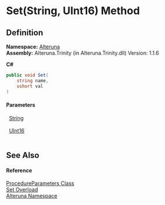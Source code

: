 # Set(String, UInt16) Method




## Definition
**Namespace:** <a href="N_Alteruna">Alteruna</a>  
**Assembly:** Alteruna.Trinity (in Alteruna.Trinity.dll) Version: 1.1.6

**C#**
``` C#
public void Set(
	string name,
	ushort val
)
```



#### Parameters
<dl><dt>  <a href="https://learn.microsoft.com/dotnet/api/system.string" target="_blank" rel="noopener noreferrer">String</a></dt><dd> </dd><dt>  <a href="https://learn.microsoft.com/dotnet/api/system.uint16" target="_blank" rel="noopener noreferrer">UInt16</a></dt><dd> </dd></dl>

## See Also


#### Reference
<a href="T_Alteruna_ProcedureParameters">ProcedureParameters Class</a>  
<a href="Overload_Alteruna_ProcedureParameters_Set">Set Overload</a>  
<a href="N_Alteruna">Alteruna Namespace</a>  
